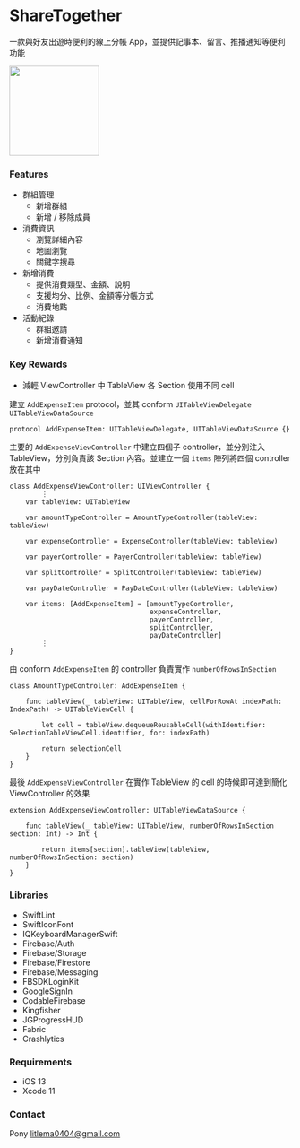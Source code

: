 # ShareTogether

一款與好友出遊時便利的線上分帳 App，並提供記事本、留言、推播通知等便利功能

[<img src="https://github.com/nick1ee/Shalk/raw/master/screenshot/DownloadAppStoreBadge.png" width="160">](https://apps.apple.com/tw/app/sharetogether/id1481312982)

### Features
* 群組管理
    - 新增群組
    - 新增 / 移除成員
* 消費資訊
    - 瀏覽詳細內容
    - 地圖瀏覽
    - 關鍵字搜尋
* 新增消費
    - 提供消費類型、金額、說明
    - 支援均分、比例、金額等分帳方式
    - 消費地點
* 活動紀錄
    - 群組邀請
    - 新增消費通知 

### Key Rewards
* 減輕 ViewController 中 TableView 各 Section 使用不同 cell

建立 `AddExpenseItem` protocol，並其 conform `UITableViewDelegate` `UITableViewDataSource`
```
protocol AddExpenseItem: UITableViewDelegate, UITableViewDataSource {}
```

主要的 `AddExpenseViewController` 中建立四個子 controller，並分別注入 TableView，分別負責該 Section 內容。並建立一個 `items` 陣列將四個 controller 放在其中 
```
class AddExpenseViewController: UIViewController {
        ⋮
    var tableView: UITableView
        
    var amountTypeController = AmountTypeController(tableView: tableView)
    
    var expenseController = ExpenseController(tableView: tableView)
    
    var payerController = PayerController(tableView: tableView)
    
    var splitController = SplitController(tableView: tableView)
    
    var payDateController = PayDateController(tableView: tableView)
    
    var items: [AddExpenseItem] = [amountTypeController,
                                   expenseController,
                                   payerController,
                                   splitController,
                                   payDateController]
        ⋮
}
```

由 conform `AddExpenseItem` 的 controller 負責實作 `numberOfRowsInSection`
```
class AmountTypeController: AddExpenseItem {
    
    func tableView(_ tableView: UITableView, cellForRowAt indexPath: IndexPath) -> UITableViewCell {
        
        let cell = tableView.dequeueReusableCell(withIdentifier: SelectionTableViewCell.identifier, for: indexPath)
      
        return selectionCell
    }
}
```

最後 `AddExpenseViewController` 在實作 TableView 的 cell 的時候即可達到簡化 ViewController 的效果
```
extension AddExpenseViewController: UITableViewDataSource {

    func tableView(_ tableView: UITableView, numberOfRowsInSection section: Int) -> Int {
        
        return items[section].tableView(tableView, numberOfRowsInSection: section)
    }
}
```

### Libraries
* SwiftLint
* SwiftIconFont
* IQKeyboardManagerSwift
* Firebase/Auth
* Firebase/Storage
* Firebase/Firestore
* Firebase/Messaging
* FBSDKLoginKit
* GoogleSignIn
* CodableFirebase
* Kingfisher
* JGProgressHUD
* Fabric
* Crashlytics

### Requirements
* iOS 13
* Xcode 11

### Contact
Pony
litlema0404@gmail.com